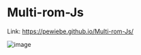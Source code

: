 # Multi-rom-Js

Link: https://pewiebe.github.io/Multi-rom-Js/

![image](https://user-images.githubusercontent.com/118542381/236719317-3c27d428-702f-459c-a407-5a71c6d51cb4.png)
